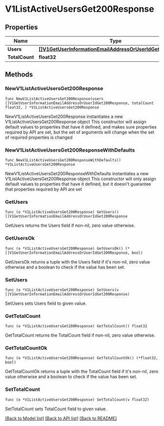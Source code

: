 # V1ListActiveUsersGet200Response

## Properties

Name | Type | Description | Notes
------------ | ------------- | ------------- | -------------
**Users** | [**[]V1GetUserInformationEmailAddressOrUserIdGet200Response**](V1GetUserInformationEmailAddressOrUserIdGet200Response.md) |  | 
**TotalCount** | **float32** |  | 

## Methods

### NewV1ListActiveUsersGet200Response

`func NewV1ListActiveUsersGet200Response(users []V1GetUserInformationEmailAddressOrUserIdGet200Response, totalCount float32, ) *V1ListActiveUsersGet200Response`

NewV1ListActiveUsersGet200Response instantiates a new V1ListActiveUsersGet200Response object
This constructor will assign default values to properties that have it defined,
and makes sure properties required by API are set, but the set of arguments
will change when the set of required properties is changed

### NewV1ListActiveUsersGet200ResponseWithDefaults

`func NewV1ListActiveUsersGet200ResponseWithDefaults() *V1ListActiveUsersGet200Response`

NewV1ListActiveUsersGet200ResponseWithDefaults instantiates a new V1ListActiveUsersGet200Response object
This constructor will only assign default values to properties that have it defined,
but it doesn't guarantee that properties required by API are set

### GetUsers

`func (o *V1ListActiveUsersGet200Response) GetUsers() []V1GetUserInformationEmailAddressOrUserIdGet200Response`

GetUsers returns the Users field if non-nil, zero value otherwise.

### GetUsersOk

`func (o *V1ListActiveUsersGet200Response) GetUsersOk() (*[]V1GetUserInformationEmailAddressOrUserIdGet200Response, bool)`

GetUsersOk returns a tuple with the Users field if it's non-nil, zero value otherwise
and a boolean to check if the value has been set.

### SetUsers

`func (o *V1ListActiveUsersGet200Response) SetUsers(v []V1GetUserInformationEmailAddressOrUserIdGet200Response)`

SetUsers sets Users field to given value.


### GetTotalCount

`func (o *V1ListActiveUsersGet200Response) GetTotalCount() float32`

GetTotalCount returns the TotalCount field if non-nil, zero value otherwise.

### GetTotalCountOk

`func (o *V1ListActiveUsersGet200Response) GetTotalCountOk() (*float32, bool)`

GetTotalCountOk returns a tuple with the TotalCount field if it's non-nil, zero value otherwise
and a boolean to check if the value has been set.

### SetTotalCount

`func (o *V1ListActiveUsersGet200Response) SetTotalCount(v float32)`

SetTotalCount sets TotalCount field to given value.



[[Back to Model list]](../README.md#documentation-for-models) [[Back to API list]](../README.md#documentation-for-api-endpoints) [[Back to README]](../README.md)



